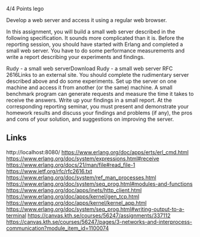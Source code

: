 4/4 Points lego

Develop a web server and access it using a regular web browser.

In this assignment, you will build a small web server described in the following specification. It sounds more complicated than it is. Before the reporting session, you should have started with Erlang and completed a small web server. You have to do some performance measurements and write a report describing your experiments and findings.

Rudy - a small web serverDownload Rudy - a small web server
RFC 2616Links to an external site.
You should complete the rudimentary server described above and do some experiments. Set up the server on one machine and access it from another (or the same) machine. A small benchmark program can generate requests and measure the time it takes to receive the answers. Write up your findings in a small report. At the corresponding reporting seminar, you must present and demonstrate your homework results and discuss your findings and problems (if any), the pros and cons of your solution, and suggestions on improving the server.

## Links

http://localhost:8080/
https://www.erlang.org/doc/apps/erts/erl_cmd.html
https://www.erlang.org/doc/system/expressions.html#receive
https://www.erlang.org/docs/21/man/file#read_file-1
https://www.ietf.org/rfc/rfc2616.txt
https://www.erlang.org/doc/system/ref_man_processes.html
https://www.erlang.org/doc/system/seq_prog.html#modules-and-functions
https://www.erlang.org/doc/apps/inets/http_client.html
https://www.erlang.org/doc/apps/kernel/gen_tcp.html
https://www.erlang.org/doc/apps/kernel/kernel_app.html
https://www.erlang.org/doc/system/seq_prog.html#writing-output-to-a-terminal
https://canvas.kth.se/courses/56247/assignments/337112
https://canvas.kth.se/courses/56247/pages/3-networks-and-interprocess-communication?module_item_id=1100074

